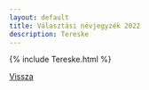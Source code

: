 ```yaml
---
layout: default
title: Választási névjegyzék 2022
description: Tereske
---
```


{% include Tereske.html %}

[Vissza](./)